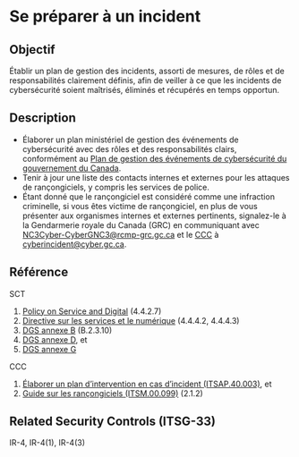 # Se préparer à un incident

## Objectif

Établir un plan de gestion des incidents, assorti de mesures, de rôles et de responsabilités clairement définis, afin de veiller à ce que les incidents de cybersécurité soient maîtrisés, éliminés et récupérés en temps opportun.

## Description

- Élaborer un plan ministériel de gestion des événements de cybersécurité avec des rôles et des responsabilités clairs, conformément au [Plan de gestion des événements de cybersécurité du gouvernement du Canada](https://www.canada.ca/fr/gouvernement/systeme/gouvernement-numerique/securite-confidentialite-ligne/gestion-securite-identite/plan-gestion-evenements-cybersecurite-gouvernement-canada.html).
- Tenir à jour une liste des contacts internes et externes pour les attaques de rançongiciels, y compris les services de police.
- Étant donné que le rançongiciel est considéré comme une infraction criminelle, si vous êtes victime de rançongiciel, en plus de vous présenter aux organismes internes et externes pertinents, signalez-le à la Gendarmerie royale du Canada (GRC) en communiquant avec NC3Cyber-CyberGNC3@rcmp-grc.gc.ca et le [CCC](https://cyber.gc.ca/fr/cyberincidents) à cyberincident@cyber.gc.ca.

## Référence

SCT

1. [Policy on Service and Digital](https://www.tbs-sct.gc.ca/pol/doc-eng.aspx?id=32603) (4.4.2.7)
2. [Directive sur les services et le numérique](https://www.tbs-sct.gc.ca/pol/doc-fra.aspx?id=32601) (4.4.4.2, 4.4.4.3)
3. [DGS annexe B](https://www.tbs-sct.gc.ca/pol/doc-fra.aspx?id=32611) (B.2.3.10)
4. [DGS annexe D](https://www.tbs-sct.gc.ca/pol/doc-fra.aspx?id=32611), et
5. [DGS annexe G](https://www.tbs-sct.gc.ca/pol/doc-fra.aspx?id=32611)

CCC

1. [Élaborer un plan d’intervention en cas d’incident (ITSAP.40.003)](https://cyber.gc.ca/fr/orientation/elaborer-un-plan-dintervention-en-cas-dincident-itsap40003), et
2. [Guide sur les rançongiciels (ITSM.00.099)](https://cyber.gc.ca/fr/orientation/guide-sur-les-rancongiciels-itsm00099) (2.1.2)

## Related Security Controls (ITSG-33)

IR-4, IR-4(1), IR-4(3)
